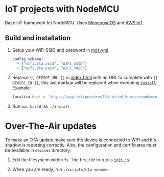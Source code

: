 # IoT projects with NodeMCU

Base IoT framework fot NodeMCU.
Uses [MongooseOS](https://mongoose-os.com) and [AWS IoT](https://aws.amazon.com/iot).

## Build and installation

1. Setup your WiFi SSID and password in [mos.yml](./mos.yml).
   ```yaml
   config_schema:
     - ["wifi.sta.ssid", "WIFI_SSID"]
     - ["wifi.sta.pass", "WIFI_PASS"]
   ```

2. Replace `{{ DEVICE_URL }}` in [index.html](./web/index.html) with an URL to complete with `{{ DEVICE_ID }}`, this last markup will be replaced when executing [`install`](./scripts/install).
Example:
   ```js
   location.href = 'https://app.felipeandres254.io/iot?device=nodemcu-{{ DEVICE_ID }}'
   ```

3. Run `mos build && ./install`

# Over-The-Air updates

To make an OTA update make sure the device is connected to WiFi and it's shadow is reporting correctly. Also, the configuration and certificates must be available in `devices` directory.

1. Edit the filesystem within `fs`. The first file to run is [`init.js`](./fs/init.js).

2. When you are ready, run `./scripts/ota <name>`.
